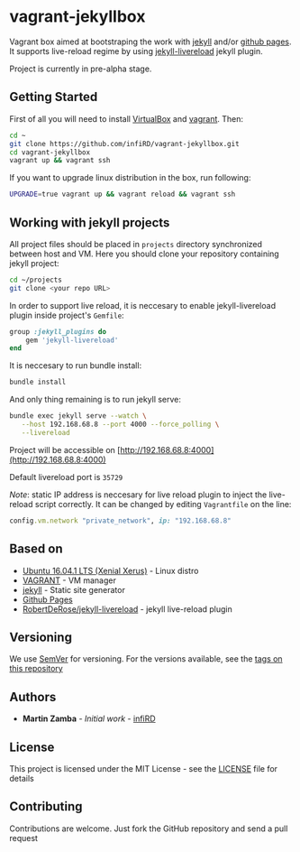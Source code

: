 # vagrant-jekyllbox

Vagrant box aimed at bootstraping the work with [jekyll](https://github.com/jekyll/jekyll)
and/or [github pages](https://pages.github.com/). It supports live-reload
regime by using [jekyll-livereload](https://github.com/RobertDeRose/jekyll-livereload)
jekyll plugin.

Project is currently in pre-alpha stage.

## Getting Started

First of all you will need to install [VirtualBox](https://www.virtualbox.org/wiki/Downloads)
and [vagrant](https://www.vagrantup.com/docs/installation/). Then:

```bash
cd ~
git clone https://github.com/infiRD/vagrant-jekyllbox.git
cd vagrant-jekyllbox
vagrant up && vagrant ssh
```

If you want to upgrade linux distribution in the box, run following:

```bash
UPGRADE=true vagrant up && vagrant reload && vagrant ssh
```

## Working with jekyll projects

All project files should be placed in `projects` directory synchronized
between host and VM. Here you should clone your repository containing
jekyll project:

```bash
cd ~/projects
git clone <your repo URL>
```

In order to support live reload, it is neccesary to enable jekyll-livereload
plugin inside project's `Gemfile`:

```ruby
group :jekyll_plugins do
    gem 'jekyll-livereload'
end
```

It is neccesary to run bundle install:

```bash
bundle install
```

And only thing remaining is to run jekyll serve:

```bash
bundle exec jekyll serve --watch \
   --host 192.168.68.8 --port 4000 --force_polling \
   --livereload
```

Project will be accessible on [http://192.168.68.8:4000](http://192.168.68.8:4000)

Default livereload port is `35729`

*Note*: static IP address is neccesary for live reload plugin to inject the
live-reload script correctly. It can be changed by editing `Vagrantfile` on
the line:

```ruby
config.vm.network "private_network", ip: "192.168.68.8"
```

## Based on

- [Ubuntu 16.04.1 LTS (Xenial Xerus)](http://releases.ubuntu.com/16.04/) - Linux distro
- [VAGRANT](https://www.vagrantup.com/) - VM manager
- [jekyll](https://github.com/jekyll/jekyll) - Static site generator
- [Github Pages](https://pages.github.com/)
- [RobertDeRose/jekyll-livereload](https://github.com/RobertDeRose/jekyll-livereload) - jekyll live-reload plugin

## Versioning

We use [SemVer](http://semver.org/) for versioning. For the versions
available, see the [tags on this repository](https://github.com/infiRD/Scibox/tags)

## Authors

- **Martin Zamba** - *Initial work* - [infiRD](https://github.com/infiRD)

## License

This project is licensed under the MIT License - see the [LICENSE](LICENSE) file for details

## Contributing

Contributions are welcome. Just fork the GitHub repository and send a pull request
